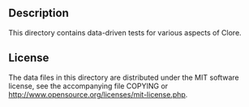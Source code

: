 Description
------------

This directory contains data-driven tests for various aspects of Clore.

License
--------

The data files in this directory are distributed under the MIT software
license, see the accompanying file COPYING or
http://www.opensource.org/licenses/mit-license.php.

